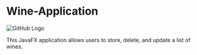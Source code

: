 # Wine-Application

![GitHub Logo](https://i.imgur.com/4mUfVRj.png)

This JavaFX application allows users to store, delete, and update a list of wines.

